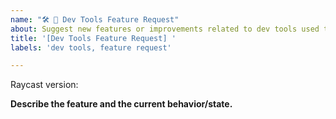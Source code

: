 ```yaml
---
name: "🛠 💎 Dev Tools Feature Request"
about: Suggest new features or improvements related to dev tools used to create extensions
title: '[Dev Tools Feature Request] '
labels: 'dev tools, feature request'

---
```


<!--
  Please provide a clear and concise description for your idea. Consider adding examples, screenshots and references to similar features in other products.
-->

Raycast version:

**Describe the feature and the current behavior/state.**

